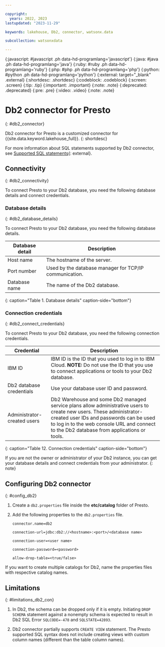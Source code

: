 ```yaml
---

copyright:
  years: 2022, 2023
lastupdated: "2023-11-29"

keywords: lakehouse, Db2, connector, watsonx.data

subcollection: watsonxdata

---
```


{:javascript: #javascript .ph data-hd-programlang='javascript'}
{:java: #java .ph data-hd-programlang='java'}
{:ruby: #ruby .ph data-hd-programlang='ruby'}
{:php: #php .ph data-hd-programlang='php'}
{:python: #python .ph data-hd-programlang='python'}
{:external: target="_blank" .external}
{:shortdesc: .shortdesc}
{:codeblock: .codeblock}
{:screen: .screen}
{:tip: .tip}
{:important: .important}
{:note: .note}
{:deprecated: .deprecated}
{:pre: .pre}
{:video: .video}
{:note: .note}

# Db2 connector for Presto
{: #db2_connector}

Db2 connector for Presto is a customized connector for {{site.data.keyword.lakehouse_full}}.
{: shortdesc}

For more information about SQL statements supported by Db2 connector, see [Supported SQL statements](watsonxdata?topic=watsonxdata-supported_sql_statements){: external}.

## Connectivity
{: #db2_connectivity}

To connect Presto to your Db2 database, you need the following database details and connect credentials.

### Database details
{: #db2_database_details}

To connect Presto to your Db2 database, you need the following database details.

| Database detail | Description |
|-----------------|----------------|
| Host name | The hostname of the server.|
| Port number | Used by the database manager for TCP/IP communication.|
| Database name | The name of the Db2 database.|
{: caption="Table 1. Database details" caption-side="bottom"}

### Connection credentials
{: #db2_connect_credentials}

To connect Presto to your Db2 database, you need the following connection credentials.

| Credential | Description |
|-------------|----------------|
| IBM ID| IBM ID is the ID that you used to log in to IBM Cloud. **NOTE:** Do not use the ID that you use to connect applications or tools to your Db2 database.|
| Db2 database credentials | Use your database user ID and password.|
| Administrator-created users | Db2 Warehouse and some Db2 managed service plans allow administrative users to create new users. These administrator-created user IDs and passwords can be used to log in to the web console URL and connect to the Db2 database from applications or tools.|
{: caption="Table 12. Connection credentials" caption-side="bottom"}


If you are not the owner or administrator of your Db2 instance, you can get your database details and connect credentials from your administrator.
{: note}


## Configuring Db2 connector
{: #config_db2}

1. Create a `db2.properties` file inside the **etc/catalog** folder of Presto.

2. Add the following properties to the `db2.properties` file.

   `connector.name=db2`

   `connection-url=jdbc:db2://<hostname>:<port>/<database name>`

   `connection-user=<user name>`

   `connection-password=<password>`

   `allow-drop-table=<true/false>`

If you want to create multiple catalogs for Db2, name the properties files with respective catalog names.

## Limitations
{: #limitations_db2_con}

1. In Db2, the schema can be dropped only if it is empty. Initiating `DROP SCHEMA` statement against a nonempty schema is expected to result in Db2 SQL Error `SQLCODE=-478` and `SQLSTATE=42893`.

2. Db2 connector partially supports `CREATE VIEW` statement. The Presto supported SQL syntax does not include creating views with custom column names (different than the table column names).
